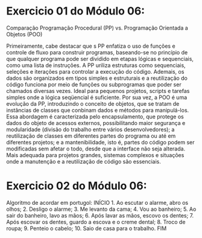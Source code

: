 # Exercicio 01 do Módulo 06:

Comparação Programação Procedural (PP) vs. Programação Orientada a Objetos (POO)

Primeiramente, cabe destacar que s PP enfatiza o uso de funções e controle de fluxo para construir programas, baseando-se no princípio de que qualquer programa pode ser dividido em etapas lógicas e sequenciais, como uma lista de instruções. A PP uriliza estruturas como sequenciais, seleções e iterações para controlar a execução do código. Ademais, os dados são organizados em tipos simples e estruturais e a reutilização do código funciona por meio de funções ou subprogramas que poder ser chamados diversas vezes. Ideal para pequenos projetos, scripts e tarefas simples onde a lógica seqüencial é suficiente.
Por sua vez, a POO é uma evolução da PP, introduzindo o conceito de objetos, que se tratam de instâncias de classes que conbinam dados e métodos para manipulá-los. Essa abordagem é caracterizada pelo encapsulamento, que protege os dados do objeto de acessos externos, possibilitando maior segurança e modularidade (divisão do trabalho entre vários desenvolvedores); a reutilização de classes em diferentes partes do programa ou até em diferentes projetos; e a mantenibilidade, isto é, partes do código podem ser modificadas sem afetar o todo, desde que a interface não seja alterada. Mais adequada para projetos grandes, sistemas complexos e situações onde a manutenção e a reutilização de código são essenciais.


# Exercicio 02 do Módulo 06:

Algoritmo de acordar em portugol:
INÍCIO
    1. Ao escutar o alarme, abro os olhos;
    2. Desligo o alarme;
    3. Me levanto da cama;
    4. Vou ao banheiro;
    5. Ao sair do banheiro, lavo as mãos;
    6. Após lavar as mãos, escovo os dentes;
    7. Após escovar os dentes, guardo a escova e o creme dental;
    8. Troco de roupa;
    9. Penteio o cabelo;
    10. Saio de casa para o trabalho.
FIM